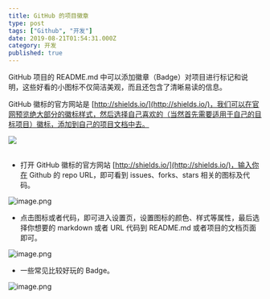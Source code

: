 ```yaml
---
title: GitHub 的项目徽章
type: post
tags: ["Github", "开发"]
date: 2019-08-21T01:54:31.000Z
category: 开发
published: true
---
```


GitHub 项目的 README.md 中可以添加徽章（Badge）对项目进行标记和说明，这些好看的小图标不仅简洁美观，而且还包含了清晰易读的信息。

GitHub 徽标的官方网站是 [http://shields.io/](http://shields.io/)，我们可以在官网预览绝大部分的徽标样式，然后选择自己喜欢的（当然首先需要适用于自己的目标项目）徽标，添加到自己的项目文档中去。

![](https://qiniu.bioinit.com/yuque/0/2019/png/126032/1566352585162-09ad76de-235b-4f0e-ae53-bee9c47d2b6c.png#align=left&display=inline&height=58&originHeight=58&originWidth=198&size=0&status=done&width=198)<br />
<br />

- 打开 GitHub 徽标的官方网站 [http://shields.io/](http://shields.io/)，输入你在 Github 的 repo URL，即可看到 issues、forks、stars 相关的图标及代码。

![image.png](https://qiniu.bioinit.com/yuque/0/2019/png/126032/1566353064873-0a3d3129-c3f1-4242-9ec3-834f0b3626c2.png#align=left&display=inline&height=442&name=image.png&originHeight=496&originWidth=837&size=89236&status=done&width=746)<br />

- 点击图标或者代码，即可进入设置页，设置图标的颜色、样式等属性，最后选择你想要的 markdown 或者 URL 代码到 README.md 或者项目的文档页面即可。

![image.png](https://qiniu.bioinit.com/yuque/0/2019/png/126032/1566353228506-7bd14fbd-ab34-4d09-a324-d5f8e877370a.png#align=left&display=inline&height=547&name=image.png&originHeight=547&originWidth=732&size=30473&status=done&width=732)

- 一些常见比较好玩的 Badge。

![image.png](https://qiniu.bioinit.com/yuque/0/2019/png/126032/1566354267965-1cce470f-faf8-48c0-a3db-361da2dae48e.png#align=left&display=inline&height=551&name=image.png&originHeight=551&originWidth=675&size=34739&status=done&width=675)
